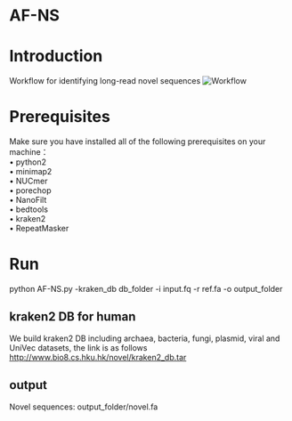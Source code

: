 # AF-NS
# Introduction
Workflow for identifying long-read novel sequences
![Workflow](http://www.bio8.cs.hku.hk/novel/AF-NS_workflow.png
)<br> 

# Prerequisites 
Make sure you have installed all of the following prerequisites on your machine：<br> 
• python2 <br> 
•	minimap2 <br> 
•	NUCmer <br> 
•	porechop<br> 
•	NanoFilt<br> 
•	bedtools<br> 
•	kraken2<br> 
•	RepeatMasker<br> 

# Run
python AF-NS.py -kraken_db db_folder -i input.fq -r ref.fa -o output_folder <br> 

## kraken2 DB for human
We build kraken2 DB including archaea, bacteria, fungi, plasmid, viral and UniVec datasets, the link is as follows <br> 
http://www.bio8.cs.hku.hk/novel/kraken2_db.tar

## output
Novel sequences: output_folder/novel.fa




